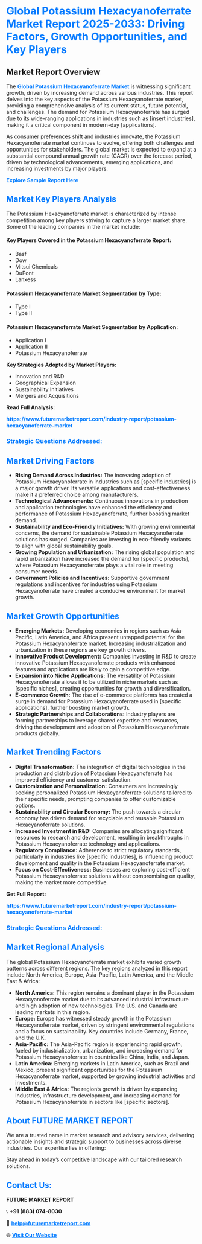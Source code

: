 <h1 style="color: #007BFF;">Global Potassium Hexacyanoferrate Market Report 2025-2033: Driving Factors, Growth Opportunities, and Key Players</h1>

<section id="overview">
<h2>Market Report Overview</h2>
<p>The <a href="https://www.futuremarketreport.com/industry-report/potassium-hexacyanoferrate-market" style="color: #007BFF; text-decoration: none;"><strong>Global Potassium Hexacyanoferrate Market</strong></a> is witnessing significant growth, driven by increasing demand across various industries. This report delves into the key aspects of the Potassium Hexacyanoferrate market, providing a comprehensive analysis of its current status, future potential, and challenges. The demand for Potassium Hexacyanoferrate has surged due to its wide-ranging applications in industries such as [insert industries], making it a critical component in modern-day [applications].</p>
<p>As consumer preferences shift and industries innovate, the Potassium Hexacyanoferrate market continues to evolve, offering both challenges and opportunities for stakeholders. The global market is expected to expand at a substantial compound annual growth rate (CAGR) over the forecast period, driven by technological advancements, emerging applications, and increasing investments by major players.</p>
</section>

<section id="overview">
<p><a href="https://www.futuremarketreport.com/request-sample/reportId=116339" style="color: #007BFF; text-decoration: none;"><strong>Explore Sample Report Here</strong></a></p>
</section>

<section id="key-players">
<h2 style="color: #007BFF;">Market Key Players Analysis</h2>
<p>The Potassium Hexacyanoferrate market is characterized by intense competition among key players striving to capture a larger market share. Some of the leading companies in the market include:</p>
<h4>Key Players Covered in the Potassium Hexacyanoferrate Report:</h4>
<ul><li>Basf</li><li>Dow</li><li>Mitsui Chemicals</li><li>DuPont</li><li>Lanxess</li></ul>
<h4>Potassium Hexacyanoferrate Market Segmentation by Type:</h4>
<ul><li>Type I</li><li>Type II</li></ul>

<h4>Potassium Hexacyanoferrate Market Segmentation by Application:</h4>
<ul><li>Application I</li><li>Application II</li><li>Potassium Hexacyanoferrate</li></ul>
<p><strong>Key Strategies Adopted by Market Players:</strong></p>
<ul>
<li>Innovation and R&D</li>
<li>Geographical Expansion</li>
<li>Sustainability Initiatives</li>
<li>Mergers and Acquisitions</li>
</ul>
</section>

<section>
<p><strong>Read Full Analysis: </strong></p><a href="https://www.futuremarketreport.com/industry-report/potassium-hexacyanoferrate-market" style="color: #007BFF; text-decoration: none;"><strong>https://www.futuremarketreport.com/industry-report/potassium-hexacyanoferrate-market</strong></a>
<h3 style="color: #007BFF;">Strategic Questions Addressed:</h3>
</section>

<section id="driving-factors">
<h2 style="color: #007BFF;">Market Driving Factors</h2>
<ul>
<li><strong>Rising Demand Across Industries:</strong> The increasing adoption of Potassium Hexacyanoferrate in industries such as [specific industries] is a major growth driver. Its versatile applications and cost-effectiveness make it a preferred choice among manufacturers.</li>
<li><strong>Technological Advancements:</strong> Continuous innovations in production and application technologies have enhanced the efficiency and performance of Potassium Hexacyanoferrate, further boosting market demand.</li>
<li><strong>Sustainability and Eco-Friendly Initiatives:</strong> With growing environmental concerns, the demand for sustainable Potassium Hexacyanoferrate solutions has surged. Companies are investing in eco-friendly variants to align with global sustainability goals.</li>
<li><strong>Growing Population and Urbanization:</strong> The rising global population and rapid urbanization have increased the demand for [specific products], where Potassium Hexacyanoferrate plays a vital role in meeting consumer needs.</li>
<li><strong>Government Policies and Incentives:</strong> Supportive government regulations and incentives for industries using Potassium Hexacyanoferrate have created a conducive environment for market growth.</li>
</ul>
</section>

<section id="growth-opportunities">
<h2 style="color: #007BFF;">Market Growth Opportunities</h2>
<ul>
<li><strong>Emerging Markets:</strong> Developing economies in regions such as Asia-Pacific, Latin America, and Africa present untapped potential for the Potassium Hexacyanoferrate market. Increasing industrialization and urbanization in these regions are key growth drivers.</li>
<li><strong>Innovative Product Development:</strong> Companies investing in R&D to create innovative Potassium Hexacyanoferrate products with enhanced features and applications are likely to gain a competitive edge.</li>
<li><strong>Expansion into Niche Applications:</strong> The versatility of Potassium Hexacyanoferrate allows it to be utilized in niche markets such as [specific niches], creating opportunities for growth and diversification.</li>
<li><strong>E-commerce Growth:</strong> The rise of e-commerce platforms has created a surge in demand for Potassium Hexacyanoferrate used in [specific applications], further boosting market growth.</li>
<li><strong>Strategic Partnerships and Collaborations:</strong> Industry players are forming partnerships to leverage shared expertise and resources, driving the development and adoption of Potassium Hexacyanoferrate products globally.</li>
</ul>
</section>

<section id="trending-factors">
<h2 style="color: #007BFF;">Market Trending Factors</h2>
<ul>
<li><strong>Digital Transformation:</strong> The integration of digital technologies in the production and distribution of Potassium Hexacyanoferrate has improved efficiency and customer satisfaction.</li>
<li><strong>Customization and Personalization:</strong> Consumers are increasingly seeking personalized Potassium Hexacyanoferrate solutions tailored to their specific needs, prompting companies to offer customizable options.</li>
<li><strong>Sustainability and Circular Economy:</strong> The push towards a circular economy has driven demand for recyclable and reusable Potassium Hexacyanoferrate solutions.</li>
<li><strong>Increased Investment in R&D:</strong> Companies are allocating significant resources to research and development, resulting in breakthroughs in Potassium Hexacyanoferrate technology and applications.</li>
<li><strong>Regulatory Compliance:</strong> Adherence to strict regulatory standards, particularly in industries like [specific industries], is influencing product development and quality in the Potassium Hexacyanoferrate market.</li>
<li><strong>Focus on Cost-Effectiveness:</strong> Businesses are exploring cost-efficient Potassium Hexacyanoferrate solutions without compromising on quality, making the market more competitive.</li>
</ul>
</section>

<section>
<p><strong>Get Full Report: </strong></p><a href="https://www.futuremarketreport.com/industry-report/potassium-hexacyanoferrate-market" style="color: #007BFF; text-decoration: none;"><strong>https://www.futuremarketreport.com/industry-report/potassium-hexacyanoferrate-market</strong></a>
<h3 style="color: #007BFF;">Strategic Questions Addressed:</h3>
</section>


<section id="regional-analysis">
<h2 style="color: #007BFF;">Market Regional Analysis</h2>
<p>The global Potassium Hexacyanoferrate market exhibits varied growth patterns across different regions. The key regions analyzed in this report include North America, Europe, Asia-Pacific, Latin America, and the Middle East & Africa:</p>
<ul>
<li><strong>North America:</strong> This region remains a dominant player in the Potassium Hexacyanoferrate market due to its advanced industrial infrastructure and high adoption of new technologies. The U.S. and Canada are leading markets in this region.</li>
<li><strong>Europe:</strong> Europe has witnessed steady growth in the Potassium Hexacyanoferrate market, driven by stringent environmental regulations and a focus on sustainability. Key countries include Germany, France, and the U.K.</li>
<li><strong>Asia-Pacific:</strong> The Asia-Pacific region is experiencing rapid growth, fueled by industrialization, urbanization, and increasing demand for Potassium Hexacyanoferrate in countries like China, India, and Japan.</li>
<li><strong>Latin America:</strong> Emerging markets in Latin America, such as Brazil and Mexico, present significant opportunities for the Potassium Hexacyanoferrate market, supported by growing industrial activities and investments.</li>
<li><strong>Middle East & Africa:</strong> The region’s growth is driven by expanding industries, infrastructure development, and increasing demand for Potassium Hexacyanoferrate in sectors like [specific sectors].</li>
</ul>
</section>

<footer>
<h2 style="color: #007BFF;">About FUTURE MARKET REPORT</h2>
<p>We are a trusted name in market research and advisory services, delivering actionable insights and strategic support to businesses across diverse industries. Our expertise lies in offering:</p>

<p>Stay ahead in today’s competitive landscape with our tailored research solutions.</p>

<h2 style="color: #007BFF;">Contact Us:</h2>
<p><strong>FUTURE MARKET REPORT</strong></p>
<p>📞 <strong>+91 (883) 074-8030</strong></p>
<p>📧 <strong><a href="mailto:help@futuremarketreport.com" style="color: #007BFF;">help@futuremarketreport.com</a></strong></p>
<p>🌐 <strong><a href="https://www.futuremarketreport.com/" style="color: #007BFF;">Visit Our Website</a></strong></p>
</footer>
